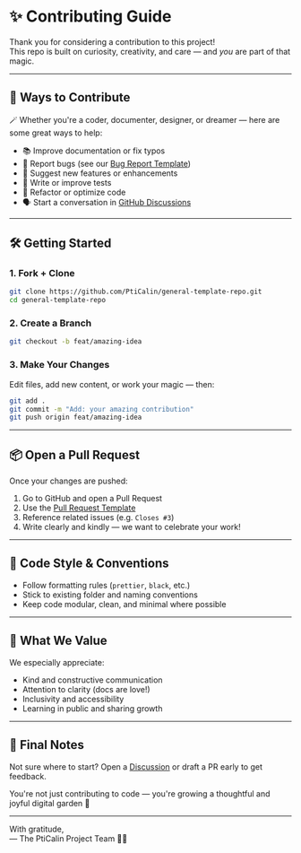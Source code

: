 # ✨ Contributing Guide

Thank you for considering a contribution to this project!  
This repo is built on curiosity, creativity, and care — and *you* are part of that magic.

---

## 🧩 Ways to Contribute

🪄 Whether you're a coder, documenter, designer, or dreamer — here are some great ways to help:

- 📚 Improve documentation or fix typos  
- 🐛 Report bugs (see our [Bug Report Template](./.github/ISSUE_TEMPLATE/bug.yml))  
- 🌟 Suggest new features or enhancements  
- 🧪 Write or improve tests  
- 🔧 Refactor or optimize code  
- 🗣️ Start a conversation in [GitHub Discussions](https://github.com/PtiCalin/general-template-repo/discussions)

---

## 🛠 Getting Started

### 1. Fork + Clone

```bash
git clone https://github.com/PtiCalin/general-template-repo.git
cd general-template-repo
```

### 2. Create a Branch

```bash
git checkout -b feat/amazing-idea
```

### 3. Make Your Changes

Edit files, add new content, or work your magic — then:

```bash
git add .
git commit -m "Add: your amazing contribution"
git push origin feat/amazing-idea
```

---

## 📦 Open a Pull Request

Once your changes are pushed:

1. Go to GitHub and open a Pull Request
2. Use the [Pull Request Template](./.github/pull_request_template.md)
3. Reference related issues (e.g. `Closes #3`)
4. Write clearly and kindly — we want to celebrate your work!

---

## 🤖 Code Style & Conventions

- Follow formatting rules (`prettier`, `black`, etc.)
- Stick to existing folder and naming conventions
- Keep code modular, clean, and minimal where possible

---

## 💖 What We Value

We especially appreciate:

- Kind and constructive communication  
- Attention to clarity (docs are love!)  
- Inclusivity and accessibility  
- Learning in public and sharing growth

---

## 🌿 Final Notes

Not sure where to start? Open a [Discussion](https://github.com/PtiCalin/general-template-repo/discussions) or draft a PR early to get feedback.

You're not just contributing to code — you're growing a thoughtful and joyful digital garden 🌼

---

With gratitude,  
— The PtiCalin Project Team 🧠💫